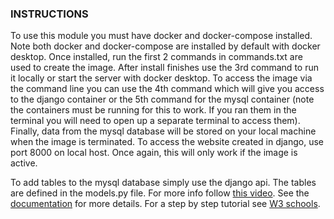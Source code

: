 ### INSTRUCTIONS
To use this module you must have docker and docker-compose installed. Note both docker and docker-compose are installed by default with docker desktop. Once installed, run the first 2 commands in commands.txt are used to create the image. After install finishes use the 3rd command to run it locally or start the server with docker desktop. To access the image via the command line you can use the 4th command which will give you access to the django container or the 5th command for the mysql container (note the containers must be running for this to work. If you ran them in the terminal you will need to open up a separate terminal to access them). Finally, data from the mysql database will be stored on your local machine when the image is terminated.
To access the website created in django, use port 8000 on local host. Once again, this will only work if the image is active.

To add tables to the mysql database simply use the django api. The tables are defined in the models.py file. For more info follow [this video](https://www.youtube.com/watch?v=z5e_8FgKZig). See the [documentation](https://docs.djangoproject.com/en/4.2/topics/db/models/) for more details. For a step by step tutorial see [W3 schools](https://www.w3schools.com/django/).